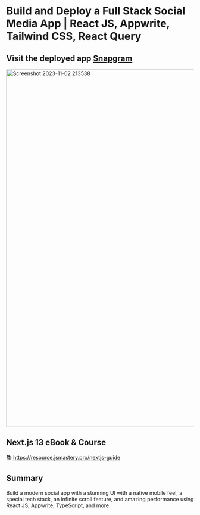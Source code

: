 # Build and Deploy a Full Stack Social Media App | React JS, Appwrite, Tailwind CSS, React Query

## Visit the deployed app [Snapgram](https://snapgram-social.vercel.app/)
<img width="960" alt="Screenshot 2023-11-02 213538" src="https://github.com/suman-3/Snapgram/assets/136931230/c61aac39-27ad-49a8-b279-5b6a84dbb6f6">


## Next.js 13 eBook & Course
📚 https://resource.jsmastery.pro/nextjs-guide

## Summary
Build a modern social app with a stunning UI with a native mobile feel, a special tech stack, an infinite scroll feature, and amazing performance using React JS, Appwrite, TypeScript, and more.
